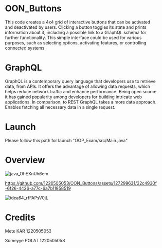 # OON_Buttons

This code creates a 4x4 grid of interactive buttons that can be activated and deactivated by users. Clicking a button toggles its state and prints information about it, including a possible link to a GraphQL schema for further functionality. This simple interface could be used for various purposes, such as selecting options, activating features, or controlling connected systems.

# GraphQL
GraphQL is a contemporary query language that developers use to retrieve data, from APIs. It offers the advantage of allowing data requests, which helps reduce network traffic and enhance performance. Being open source it has gained popularity among developers for building intricate web applications. In comparison, to REST GraphQL takes a more data approach. Enables fetching all necessary data in a single request.

# Launch

Please follow this path for launch "OOP_Exam/src/Main.java"

# Overview


![java_OhEXnUh6em](https://github.com/1220505053/OON_Buttons/assets/127299631/b71a2ae4-13c8-49f0-9870-93416a0d9b9d)


https://github.com/1220505053/OON_Buttons/assets/127299631/32c4930f-6f26-4426-a77c-6a7b11858519

![idea64_rfFAPsV0jL](https://github.com/1220505053/OON_Buttons/assets/127299631/c26248ac-c952-43c7-b0ff-d64c363e23fa)

# Credits
Mete KAR       1220505053

Sümeyye POLAT  1220505058
